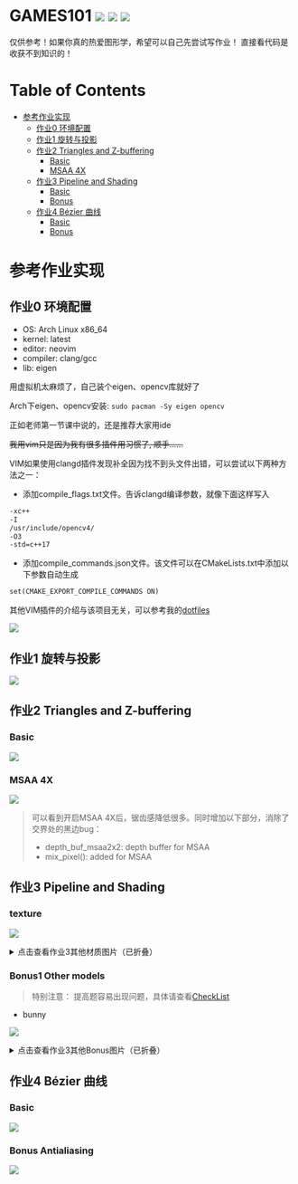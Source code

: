 # GAMES101 ![](doc/labels/图形学-GAMES101-blue.svg) ![](doc/labels/现代计算机图形学入门-闫令琪-orange.svg) ![](doc/labels/linux.svg)
仅供参考！如果你真的热爱图形学，希望可以自己先尝试写作业！
直接看代码是收获不到知识的！

Table of Contents
=================

* [参考作业实现](#参考作业实现)
   * [作业0 环境配置](#作业0-环境配置)
   * [作业1 旋转与投影](#作业1-旋转与投影)
   * [作业2 Triangles and Z-buffering](#作业2-triangles-and-z-buffering)
      * [Basic](#Basic)
      * [MSAA 4X](#msaa-4x)
   * [作业3 Pipeline and Shading](#作业3-pipeline-and-shading)
      * [Basic](#texture)
      * [Bonus](#bonus1-other-models)
   * [作业4 Bézier 曲线](#作业4-Bézier-曲线)
      * [Basic](#Basic-1)
      * [Bonus](#Bonus-Antialiasing)

# 参考作业实现

## 作业0 环境配置
- OS: Arch Linux x86_64
- kernel: latest
- editor: neovim
- compiler: clang/gcc
- lib: eigen

用虚拟机太麻烦了，自己装个eigen、opencv库就好了

Arch下eigen、opencv安装: ```sudo pacman -Sy eigen opencv```

正如老师第一节课中说的，还是推荐大家用ide

~~我用vim只是因为我有很多插件用习惯了, 顺手......~~

VIM如果使用clangd插件发现补全因为找不到头文件出错，可以尝试以下两种方法之一：

- 添加compile_flags.txt文件。告诉clangd编译参数，就像下面这样写入

```txt
-xc++
-I
/usr/include/opencv4/
-O3
-std=c++17
```

- 添加compile_commands.json文件。该文件可以在CMakeLists.txt中添加以下参数自动生成

```txt
set(CMAKE_EXPORT_COMPILE_COMMANDS ON)
```

其他VIM插件的介绍与该项目无关，可以参考我的[dotfiles](https://github.com/horel/dotfiles/tree/master/.config/nvim)

![](./doc/images/Hw0.png)

## 作业1 旋转与投影

![](./doc/images/Hw1.png)

## 作业2 Triangles and Z-buffering

### Basic

![](./doc/images/Hw2_basic.png)

### MSAA 4X

![](./doc/images/Hw2_MSAA_4X.png)

> 可以看到开启MSAA 4X后，锯齿感降低很多。同时增加以下部分，消除了交界处的黑边bug：
>
> - depth_buf_msaa2x2: depth buffer for MSAA
> - mix_pixel(): added for MSAA

## 作业3 Pipeline and Shading

### texture

![](doc/images/Hw3_texture.png)

<details>
    <summary>点击查看作业3其他材质图片（已折叠）</summary>

### normal

![](doc/images/Hw3_normal.png)

### phong

![](doc/images/Hw3_phong.png)

### bump

![](doc/images/Hw3_bump.png)

### displacement

![](doc/images/Hw3_displacement.png)

</details>

### Bonus1 Other models

> 特别注意：
> 提高题容易出现问题，具体请查看[CheckList](Hw3/README.md)

- bunny

![](doc/images/Hw3_bunny_normal.png)

<details>
    <summary>点击查看作业3其他Bonus图片（已折叠）</summary>

- Crate

![](doc/images/Hw3_crate_texture.png)

- cube

![](doc/images/Hw3_cube_texture.png)

- rock

![](doc/images/Hw3_rock_texture.png)

- Mobius[彩蛋]

![](doc/images/Hw3_Mobius.png)

> 梅比乌斯。贴图有很多张，框架里texture应该只能读一张，就只渲染了normal

### Bonus2 Bilinear

![](doc/images/Hw3_spot_texture_bilinear.png)

</details>

## 作业4 Bézier 曲线

### Basic

![](doc/images/Hw4_Bezier_Curve_4.png)

### Bonus Antialiasing

![](doc/images/Hw4_Bezier_Curve_Antialiasing.png)
